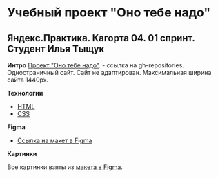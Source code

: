 # Учебный проект "Оно тебе надо"

## Яндекс.Практика. Кагорта 04. 01 спринт. Студент Илья Тыщук

**Интро**
[Проект "Оно тебе надо"](https://github.com/ilyaT12/ono-tebe-nado). - ссылка на gh-repositories.
Одностраничный сайт.
Сайт не адаптирован. Максимальная ширина сайта 1440px.

**Технологии**
- [HTML](https://developer.mozilla.org/en-US/docs/Web/HTML)
- [CSS](https://developer.mozilla.org/en-US/docs/Web/CSS)

**Figma**
* [Ссылка на макет в Figma](https://www.figma.com/file/qTYua2cE9UmglJ7ukUjt8S/2-%D0%9E%D0%BD%D0%BE-%D1%82%D0%B5%D0%B1%D0%B5-%D0%BD%D0%B0%D0%B4%D0%BE-Copy?fuid=1099056002996637300)

**Картинки**

Все картинки взяты из [макета в Figma](https://www.figma.com/file/qTYua2cE9UmglJ7ukUjt8S/2-%D0%9E%D0%BD%D0%BE-%D1%82%D0%B5%D0%B1%D0%B5-%D0%BD%D0%B0%D0%B4%D0%BE-Copy?fuid=1099056002996637300).